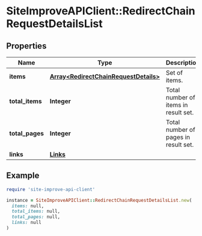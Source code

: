 # SiteImproveAPIClient::RedirectChainRequestDetailsList

## Properties

| Name | Type | Description | Notes |
| ---- | ---- | ----------- | ----- |
| **items** | [**Array&lt;RedirectChainRequestDetails&gt;**](RedirectChainRequestDetails.md) | Set of items. |  |
| **total_items** | **Integer** | Total number of items in result set. |  |
| **total_pages** | **Integer** | Total number of pages in result set. |  |
| **links** | [**Links**](Links.md) |  | [optional] |

## Example

```ruby
require 'site-improve-api-client'

instance = SiteImproveAPIClient::RedirectChainRequestDetailsList.new(
  items: null,
  total_items: null,
  total_pages: null,
  links: null
)
```

